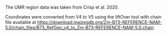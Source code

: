 The UMR region data was taken from Crisp et al. 2020.

Coordinates were converted from V4 to V5 using the liftOver tool with chain file available at https://download.maizegdb.org/Zm-B73-REFERENCE-NAM-5.0/chain_files/B73_RefGen_v4_to_Zm-B73-REFERENCE-NAM-5.0.chain
